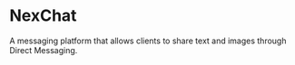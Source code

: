 # NexChat
A messaging platform that allows clients to share text and images through Direct Messaging.
